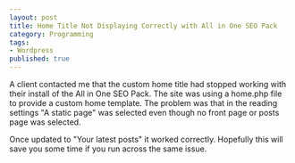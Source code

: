 ```yaml
---
layout: post
title: Home Title Not Displaying Correctly with All in One SEO Pack
category: Programming
tags:
- Wordpress
published: true
---
```

A client contacted me that the custom home title had stopped working with their install of the All in One SEO Pack. The site was using a home.php file to provide a custom home template. The problem was that in the reading settings "A static page" was selected even though no front page or posts page was selected.

Once updated to "Your latest posts" it worked correctly. Hopefully this will save you some time if you run across the same issue.

